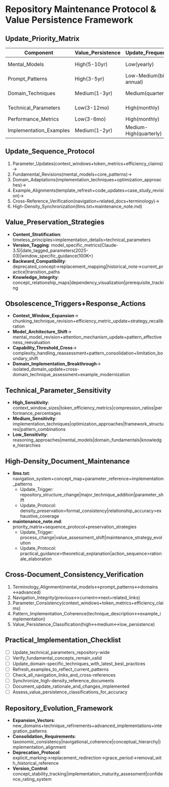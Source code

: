 # Repository Maintenance Protocol & Value Persistence Framework

## Update_Priority_Matrix
| Component | Value_Persistence | Update_Frequency | Update_Approach | Propagation_Requirements |
|-----------|------------------|------------------|-----------------|--------------------------|
| Mental_Models | High(5-10yr) | Low(yearly) | Conservative_Extension | Repository-Wide_Alignment |
| Prompt_Patterns | High(3-5yr) | Low-Medium(bi-annual) | Pattern_Evolution | Cross-Domain_Consistency |
| Domain_Techniques | Medium(1-3yr) | Medium(quarterly) | Targeted_Enhancement | Domain-Internal_Coherence |
| Technical_Parameters | Low(3-12mo) | High(monthly) | Complete_Replacement | Parameter-Dependent_Updates |
| Performance_Metrics | Low(3-6mo) | High(monthly) | Recalibration | Claim-Based_Consistency |
| Implementation_Examples | Medium(1-2yr) | Medium-High(quarterly) | Progressive_Refinement | Pattern-Example_Alignment |

## Update_Sequence_Protocol
1. Parameter_Updates(context_windows+token_metrics+efficiency_claims)→
2. Fundamental_Revisions(mental_models+core_patterns)→
3. Domain_Adaptations(implementation_techniques+optimization_approaches)→
4. Example_Alignments(template_refresh+code_updates+case_study_revision)→
5. Cross-Reference_Verification(navigation+related_docs+terminology)→
6. High-Density_Synchronization(llms.txt+maintenance_note.md)

## Value_Preservation_Strategies
- **Content_Stratification**: timeless_principles>implementation_details>technical_parameters
- **Version_Tagging**: model_specific_metrics(Claude-3.5)|date_tagged_parameters(2025-03)|window_specific_guidance(100K+)
- **Backward_Compatibility**: deprecated_concept→replacement_mapping|historical_note→current_practice|transition_paths
- **Knowledge_Integrity**: concept_relationship_maps|dependency_visualization|prerequisite_tracking

## Obsolescence_Triggers+Response_Actions
- **Context_Window_Expansion**→ chunking_technique_revision+efficiency_metric_update+strategy_recalibration
- **Model_Architecture_Shift**→ mental_model_revision+attention_mechanism_update+pattern_effectiveness_reevaluation
- **Capability_Threshold_Cross**→ complexity_handling_reassessment+pattern_consolidation+limitation_boundary_shift
- **Domain_Implementation_Breakthrough**→ isolated_domain_update+cross-domain_technique_assessment+example_modernization

## Technical_Parameter_Sensitivity
- **High_Sensitivity**: context_window_sizes|token_efficiency_metrics|compression_ratios|performance_percentages
- **Medium_Sensitivity**: implementation_techniques|optimization_approaches|framework_structures|pattern_combinations
- **Low_Sensitivity**: reasoning_approaches|mental_models|domain_fundamentals|knowledge_hierarchies

## High-Density_Document_Maintenance
- **llms.txt**: navigation_system+concept_map+parameter_reference+implementation_patterns
  - Update_Trigger: repository_structure_change|major_technique_addition|parameter_shift
  - Update_Protocol: density_preservation>format_consistency|relationship_accuracy>exhaustive_coverage
- **maintenance_note.md**: priority_matrix+sequence_protocol+preservation_strategies
  - Update_Trigger: process_change|value_assessment_shift|maintenance_strategy_evolution
  - Update_Protocol: practical_guidance>theoretical_explanation|action_sequence>rationale_elaboration

## Cross-Document_Consistency_Verification
1. Terminology_Alignment(mental_models↔prompt_patterns↔domains↔advanced)
2. Navigation_Integrity(previous↔current↔next+related_links)
3. Parameter_Consistency(context_windows+token_metrics+efficiency_claims)
4. Pattern_Implementation_Coherence(technique_description↔example_implementation)
5. Value_Persistence_Classification(high↔medium↔low_persistence)

## Practical_Implementation_Checklist
- [ ] Update_technical_parameters_repository-wide
- [ ] Verify_fundamental_concepts_remain_valid
- [ ] Update_domain-specific_techniques_with_latest_best_practices
- [ ] Refresh_examples_to_reflect_current_patterns
- [ ] Check_all_navigation_links_and_cross-references
- [ ] Synchronize_high-density_reference_documents
- [ ] Document_update_rationale_and_changes_implemented
- [ ] Assess_value_persistence_classifications_for_accuracy

## Repository_Evolution_Framework
- **Expansion_Vectors**: new_domains+technique_refinements+advanced_implementations+integration_patterns
- **Consolidation_Requirements**: taxonomic_consistency|navigational_coherence|conceptual_hierarchy|implementation_alignment
- **Deprecation_Protocol**: explicit_marking→replacement_redirection→grace_period→removal_with_historical_reference
- **Version_Control**: concept_stability_tracking|implementation_maturity_assessment|confidence_rating_system
